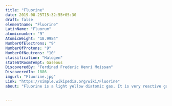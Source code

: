 ```yaml
---
title: "Fluorine"
date: 2019-08-25T15:32:55+05:30
draft: false
elementname: "Fluorine"
LatinName: "Fluorum"
atomicnumber: "9"
AtomicWeight: "18.9984"
NumberOfElectrons: "9"
NumberOfProtons: "9"
NumberOfNeutrons: "10" 
classification: "Halogen"
stateAtRoomTempt: Gaseous
DiscoveredBy: "Ferdinad Frederic Henri Moissan" 
DiscoveredIn: 1886 
imgurl: "Fluorine.jpg"
Link: "https://simple.wikipedia.org/wiki/Fluorine"
about: "Fluorine is a light yellow diatomic gas. It is very reactive gas, which exists as diatomic molecules. It is actually the most reactive element. Fluorine has a very high attraction for electrons, because it is missing one. This makes it the most powerful oxidizing agent. It can rip electrons from water and ignite propane on contact. It does not need a spark. Metals can catch on fire when placed in a stream of fluorine. After it is reduced by reacting with other things, it forms the stable fluoride ion. Fluorine is very poisonous. Fluorine bonds very strongly with carbon. It can react with the unreactive noble gases. It explodes when mixed with hydrogen. The melting point of fluorine is -219.62°C, the boiling point is -188.12°C."


---
```


